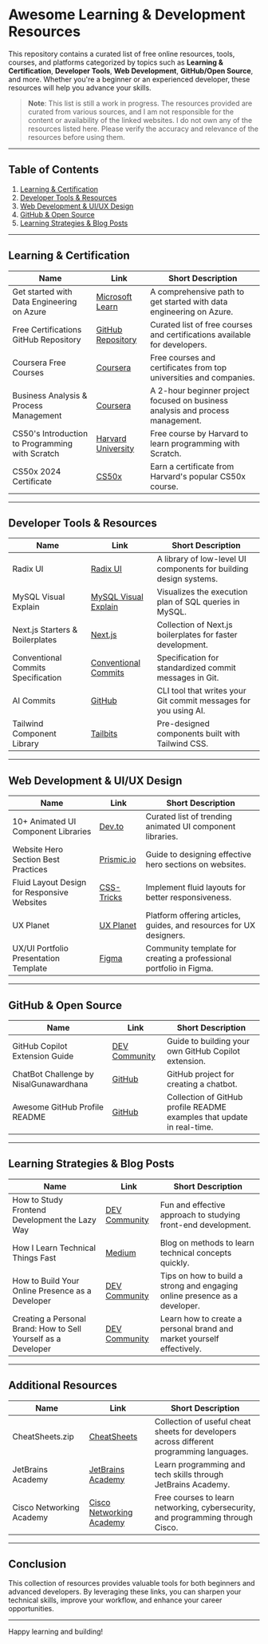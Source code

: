 # Awesome Learning & Development Resources

This repository contains a curated list of free online resources, tools, courses, and platforms categorized by topics such as **Learning & Certification**, **Developer Tools**, **Web Development**, **GitHub/Open Source**, and more. Whether you're a beginner or an experienced developer, these resources will help you advance your skills.

> **Note**: This list is still a work in progress. The resources provided are curated from various sources, and I am not responsible for the content or availability of the linked websites. I do not own any of the resources listed here. Please verify the accuracy and relevance of the resources before using them.

---

## Table of Contents

1. [Learning & Certification](#learning--certification)
2. [Developer Tools & Resources](#developer-tools--resources)
3. [Web Development & UI/UX Design](#web-development--uiux-design)
4. [GitHub & Open Source](#github--open-source)
5. [Learning Strategies & Blog Posts](#learning-strategies--blog-posts)

---

## Learning & Certification

| **Name** | **Link** | **Short Description** |
|----------|----------|-----------------------|
| Get started with Data Engineering on Azure | [Microsoft Learn](https://learn.microsoft.com/en-us/training/paths/get-started-data-engineering) | A comprehensive path to get started with data engineering on Azure. |
| Free Certifications GitHub Repository | [GitHub Repository](https://github.com/cloudcommunity/Free-Certifications?tab=readme-ov-file#project-management) | Curated list of free courses and certifications available for developers. |
| Coursera Free Courses | [Coursera](https://www.coursera.org/courses?query=free) | Free courses and certificates from top universities and companies. |
| Business Analysis & Process Management | [Coursera](https://www.coursera.org/projects/business-analysis-process-management) | A 2-hour beginner project focused on business analysis and process management. |
| CS50's Introduction to Programming with Scratch | [Harvard University](https://pll.harvard.edu/course/cs50s-introduction-programming-scratch) | Free course by Harvard to learn programming with Scratch. |
| CS50x 2024 Certificate | [CS50x](https://cs50.harvard.edu/x/2024/certificate) | Earn a certificate from Harvard's popular CS50x course. |

---

## Developer Tools & Resources

| **Name** | **Link** | **Short Description** |
|----------|----------|-----------------------|
| Radix UI | [Radix UI](https://www.radix-ui.com/) | A library of low-level UI components for building design systems. |
| MySQL Visual Explain | [MySQL Visual Explain](https://mysqlexplain.com/) | Visualizes the execution plan of SQL queries in MySQL. |
| Next.js Starters & Boilerplates | [Next.js](https://nextjs.batchtool.com/) | Collection of Next.js boilerplates for faster development. |
| Conventional Commits Specification | [Conventional Commits](https://www.conventionalcommits.org/en/v1.0.0) | Specification for standardized commit messages in Git. |
| AI Commits | [GitHub](https://github.com/Nutlope/aicommits) | CLI tool that writes your Git commit messages for you using AI. |
| Tailwind Component Library | [Tailbits](https://www.tailbits.com/) | Pre-designed components built with Tailwind CSS. |

---

## Web Development & UI/UX Design

| **Name** | **Link** | **Short Description** |
|----------|----------|-----------------------|
| 10+ Animated UI Component Libraries | [Dev.to](https://dev.to/themeselection/10-trending-animated-ui-component-libraries-4joe) | Curated list of trending animated UI component libraries. |
| Website Hero Section Best Practices | [Prismic.io](https://prismic.io/blog/website-hero-section) | Guide to designing effective hero sections on websites. |
| Fluid Layout Design for Responsive Websites | [CSS-Tricks](https://css-tricks.com/fluid-everything-else/?ref=dailydev) | Implement fluid layouts for better responsiveness. |
| UX Planet | [UX Planet](https://uxplanet.org/) | Platform offering articles, guides, and resources for UX designers. |
| UX/UI Portfolio Presentation Template | [Figma](https://www.figma.com/design/YEBlpzLWBAvjBVotKQmDgq/UX%2FUI-Portfolio-Presentation-Template-(Community)?node-id=0-1&p=f&t=WN5LC8VL9Dv4KAl8-0) | Community template for creating a professional portfolio in Figma. |

---

## GitHub & Open Source

| **Name** | **Link** | **Short Description** |
|----------|----------|-----------------------|
| GitHub Copilot Extension Guide | [DEV Community](https://dev.to/nickytonline/creating-your-first-github-copilot-extension-a-step-by-step-guide-28g0?ref=dailydev) | Guide to building your own GitHub Copilot extension. |
| ChatBot Challenge by NisalGunawardhana | [GitHub](https://github.com/nisalgunawardhana/ChatBot-Challenge-By-NisalGunawardhana) | GitHub project for creating a chatbot. |
| Awesome GitHub Profile README | [GitHub](https://github.com/abhisheknaiidu/awesome-github-profile-readme) | Collection of GitHub profile README examples that update in real-time. |

---

## Learning Strategies & Blog Posts

| **Name** | **Link** | **Short Description** |
|----------|----------|-----------------------|
| How to Study Frontend Development the Lazy Way | [DEV Community](https://dev.to/_ndeyefatoudiop/how-to-study-frontend-development-the-lazy-way-7pl?ref=dailydev) | Fun and effective approach to studying front-end development. |
| How I Learn Technical Things Fast | [Medium](https://medium.com/@jordbrown/how-i-learn-technical-things-fast-a5b3f253d915) | Blog on methods to learn technical concepts quickly. |
| How to Build Your Online Presence as a Developer | [DEV Community](https://dev.to/koladev/how-to-build-your-online-presence-as-a-developer-5ig?ref=dailydev) | Tips on how to build a strong and engaging online presence as a developer. |
| Creating a Personal Brand: How to Sell Yourself as a Developer | [DEV Community](https://dev.to/buildwebcrumbs/creating-a-personal-brand-how-to-sell-yourself-as-a-developer-52po?ref=dailydev) | Learn how to create a personal brand and market yourself effectively. |

---

## Additional Resources

| **Name** | **Link** | **Short Description** |
|----------|----------|-----------------------|
| CheatSheets.zip | [CheatSheets](https://cheatsheets.zip/?ref=dailydev) | Collection of useful cheat sheets for developers across different programming languages. |
| JetBrains Academy | [JetBrains Academy](https://www.jetbrains.com/academy) | Learn programming and tech skills through JetBrains Academy. |
| Cisco Networking Academy | [Cisco Networking Academy](https://www.netacad.com/) | Free courses to learn networking, cybersecurity, and programming through Cisco. |

---

## Conclusion

This collection of resources provides valuable tools for both beginners and advanced developers. By leveraging these links, you can sharpen your technical skills, improve your workflow, and enhance your career opportunities.

---

Happy learning and building!
